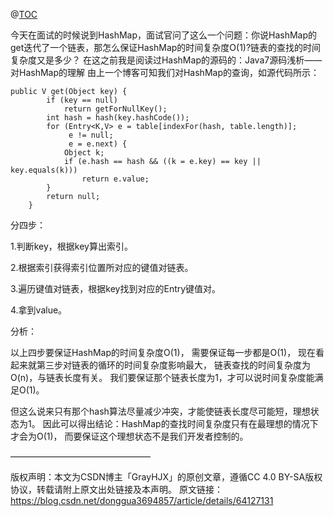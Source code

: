 @[TOC](Hash表的时间复杂度为什么是O(1)?)


今天在面试的时候说到HashMap，面试官问了这么一个问题：你说HashMap的get迭代了一个链表，那怎么保证HashMap的时间复杂度O(1)?链表的查找的时间复杂度又是多少？ 
在这之前我是阅读过HashMap的源码的：Java7源码浅析——对HashMap的理解 
由上一个博客可知我们对HashMap的查询，如源代码所示：

```shell script
public V get(Object key) {  
        if (key == null)  
            return getForNullKey();  
        int hash = hash(key.hashCode());  
        for (Entry<K,V> e = table[indexFor(hash, table.length)];  
             e != null;  
             e = e.next) {  
            Object k;  
            if (e.hash == hash && ((k = e.key) == key || key.equals(k)))  
                return e.value;  
        }  
        return null;  
    }  

```

分四步： 

1.判断key，根据key算出索引。 

2.根据索引获得索引位置所对应的键值对链表。 

3.遍历键值对链表，根据key找到对应的Entry键值对。 

4.拿到value。 

分析： 

以上四步要保证HashMap的时间复杂度O(1)，
需要保证每一步都是O(1)，
现在看起来就第三步对链表的循环的时间复杂度影响最大，
链表查找的时间复杂度为O(n)，与链表长度有关。
我们要保证那个链表长度为1，才可以说时间复杂度能满足O(1)。

但这么说来只有那个hash算法尽量减少冲突，才能使链表长度尽可能短，理想状态为1。
因此可以得出结论：HashMap的查找时间复杂度只有在最理想的情况下才会为O(1)，
而要保证这个理想状态不是我们开发者控制的。

————————————————

版权声明：本文为CSDN博主「GrayHJX」的原创文章，遵循CC 4.0 BY-SA版权协议，转载请附上原文出处链接及本声明。
原文链接：https://blog.csdn.net/donggua3694857/article/details/64127131